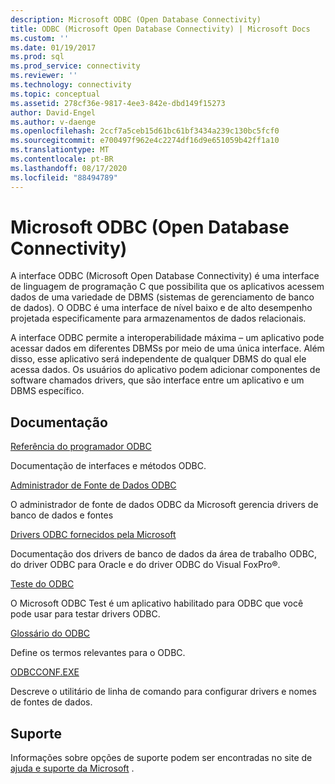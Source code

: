 ```yaml
---
description: Microsoft ODBC (Open Database Connectivity)
title: ODBC (Microsoft Open Database Connectivity) | Microsoft Docs
ms.custom: ''
ms.date: 01/19/2017
ms.prod: sql
ms.prod_service: connectivity
ms.reviewer: ''
ms.technology: connectivity
ms.topic: conceptual
ms.assetid: 278cf36e-9817-4ee3-842e-dbd149f15273
author: David-Engel
ms.author: v-daenge
ms.openlocfilehash: 2ccf7a5ceb15d61bc61bf3434a239c130bc5fcf0
ms.sourcegitcommit: e700497f962e4c2274df16d9e651059b42ff1a10
ms.translationtype: MT
ms.contentlocale: pt-BR
ms.lasthandoff: 08/17/2020
ms.locfileid: "88494789"
---
```

# <a name="microsoft-open-database-connectivity-odbc"></a>Microsoft ODBC (Open Database Connectivity)
A interface ODBC (Microsoft Open Database Connectivity) é uma interface de linguagem de programação C que possibilita que os aplicativos acessem dados de uma variedade de DBMS (sistemas de gerenciamento de banco de dados). O ODBC é uma interface de nível baixo e de alto desempenho projetada especificamente para armazenamentos de dados relacionais.  
  
 A interface ODBC permite a interoperabilidade máxima – um aplicativo pode acessar dados em diferentes DBMSs por meio de uma única interface. Além disso, esse aplicativo será independente de qualquer DBMS do qual ele acessa dados. Os usuários do aplicativo podem adicionar componentes de software chamados drivers, que são interface entre um aplicativo e um DBMS específico.  
  
## <a name="documentation"></a>Documentação  
 [Referência do programador ODBC](../odbc/reference/odbc-programmer-s-reference.md)  
  
 Documentação de interfaces e métodos ODBC.  
  
 [Administrador de Fonte de Dados ODBC](../odbc/admin/odbc-data-source-administrator.md)  
  
 O administrador de fonte de dados ODBC da Microsoft gerencia drivers de banco de dados e fontes  
  
 [Drivers ODBC fornecidos pela Microsoft](../odbc/microsoft/microsoft-supplied-odbc-drivers.md)  
  
 Documentação dos drivers de banco de dados da área de trabalho ODBC, do driver ODBC para Oracle e do driver ODBC do Visual FoxPro®.  
  
 [Teste do ODBC](../odbc/odbc-test.md)  
  
 O Microsoft ODBC Test é um aplicativo habilitado para ODBC que você pode usar para testar drivers ODBC.  
  
 [Glossário do ODBC](../odbc/odbc-glossary.md)  
  
 Define os termos relevantes para o ODBC.  
  
 [ODBCCONF.EXE](../odbc/odbcconf-exe.md)  
  
 Descreve o utilitário de linha de comando para configurar drivers e nomes de fontes de dados.  
  
## <a name="support"></a>Suporte  
 Informações sobre opções de suporte podem ser encontradas no site de [ajuda e suporte da Microsoft](https://go.microsoft.com/fwlink?linkid=5521) .
